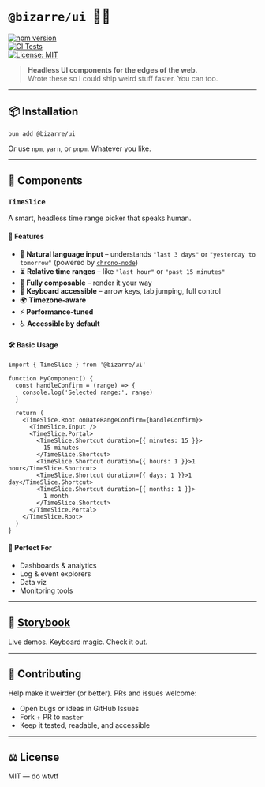 # `@bizarre/ui` &nbsp;🧠👻

[![npm version](https://img.shields.io/npm/v/@bizarre/ui.svg)](https://www.npmjs.com/package/@bizarre/ui)  
[![CI Tests](https://github.com/bizarre/ui/actions/workflows/ci-tests.yml/badge.svg?branch=master)](https://github.com/bizarre/ui/actions/workflows/ci-tests.yml)  
[![License: MIT](https://img.shields.io/badge/License-MIT-yellow.svg)](https://opensource.org/licenses/MIT)

> **Headless UI components for the edges of the web.**  
> Wrote these so I could ship weird stuff faster. You can too.

---

## 📦 Installation

```
bun add @bizarre/ui
```

Or use `npm`, `yarn`, or `pnpm`. Whatever you like.

---

## 🧩 Components

### `TimeSlice`

A smart, headless time range picker that speaks human.

#### 🔑 Features

- 🧠 **Natural language input** – understands `"last 3 days"` or `"yesterday to tomorrow"` (powered by [`chrono-node`](https://github.com/wanasit/chrono))
- ⏳ **Relative time ranges** – like `"last hour"` or `"past 15 minutes"`
- 🧱 **Fully composable** – render it your way
- 🧭 **Keyboard accessible** – arrow keys, tab jumping, full control
- 🌍 **Timezone-aware**
- ⚡ **Performance-tuned**
- ♿ **Accessible by default**

#### 🛠 Basic Usage

```tsx
import { TimeSlice } from '@bizarre/ui'

function MyComponent() {
  const handleConfirm = (range) => {
    console.log('Selected range:', range)
  }

  return (
    <TimeSlice.Root onDateRangeConfirm={handleConfirm}>
      <TimeSlice.Input />
      <TimeSlice.Portal>
        <TimeSlice.Shortcut duration={{ minutes: 15 }}>
          15 minutes
        </TimeSlice.Shortcut>
        <TimeSlice.Shortcut duration={{ hours: 1 }}>1 hour</TimeSlice.Shortcut>
        <TimeSlice.Shortcut duration={{ days: 1 }}>1 day</TimeSlice.Shortcut>
        <TimeSlice.Shortcut duration={{ months: 1 }}>
          1 month
        </TimeSlice.Shortcut>
      </TimeSlice.Portal>
    </TimeSlice.Root>
  )
}
```

#### 🧰 Perfect For

- Dashboards & analytics
- Log & event explorers
- Data viz
- Monitoring tools

---

## 📘 [Storybook](https://ui.bizar.re/storybook)

Live demos. Keyboard magic. Check it out.

---

## 🤝 Contributing

Help make it weirder (or better). PRs and issues welcome:

- Open bugs or ideas in GitHub Issues
- Fork + PR to `master`
- Keep it tested, readable, and accessible

---

## ⚖️ License

MIT — do wtvtf
